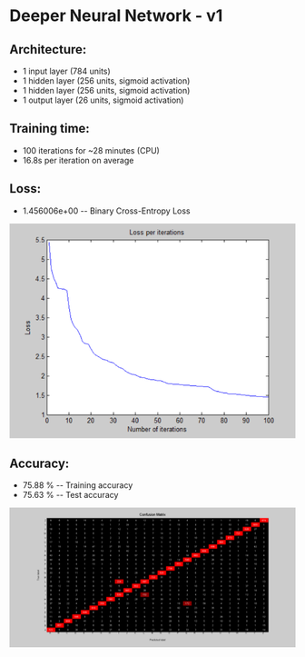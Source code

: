 # Deeper Neural Network - v1

## Architecture:

- 1 input layer (784 units)
- 1 hidden layer (256 units, sigmoid activation)
- 1 hidden layer (256 units, sigmoid activation)
- 1 output layer (26 units, sigmoid activation)

## Training time: 

- 100 iterations for ~28 minutes (CPU)
- 16.8s per iteration on average

## Loss:

- 1.456006e+00 -- Binary Cross-Entropy Loss

![image](Visualizations/Loss_per_iterations.png)

## Accuracy:

- 75.88 % -- Training accuracy
- 75.63 % -- Test accuracy

![image](Visualizations/Confusion_Matrix.png)
